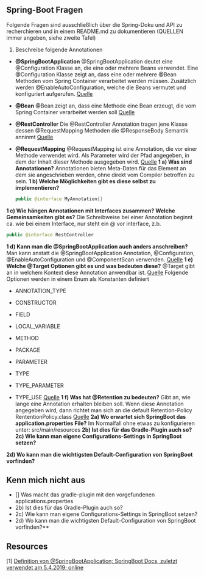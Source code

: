 ## Spring-Boot Fragen

Folgende Fragen sind ausschließlich über die Spring-Doku und API zu recherchieren und in einem README.md zu dokumentieren (QUELLEN immer angeben, siehe zweite Tafel)

1. Beschreibe folgende Annotationen

- **@SpringBootApplication**
  @SpringBootApplication deutet eine @Configuration Klasse an, die eine oder mehrere Beans verwendet. Eine @Configuration Klasse zeigt an, dass eine oder mehrere @Bean Methoden vom Spring Container verarbeitet werden müssen.  Zusätzlich werden @EnableAutoConfiguration, welche die Beans vermutet und konfiguriert aufgerufen. [Quelle](https://docs.spring.io/spring-boot/docs/current/api/org/springframework/boot/autoconfigure/SpringBootApplication.html)
- **@Bean**
  @Bean zeigt an, dass eine Methode eine Bean erzeugt, die vom Spring Container verarbeitet werden soll [Quelle](https://docs.spring.io/spring-framework/docs/5.1.6.RELEASE/javadoc-api/org/springframework/context/annotation/Bean.html?is-external=true)
- **@RestController**
  Die @RestController Annotation tragen jene Klasse dessen @RequestMapping Methoden die @ResponseBody Semantik anninmt [Quelle](https://docs.spring.io/spring/docs/current/javadoc-api/org/springframework/web/bind/annotation/RestController.html)
- **@RequestMapping**
  @RequestMapping ist eine Annotation, die vor einer Methode verwendet wird. Als Parameter wird der Pfad angegeben, in dem der Inhalt dieser Methode ausgegeben wird. [Quelle](https://docs.spring.io/spring/docs/current/javadoc-api/org/springframework/web/bind/annotation/RequestMapping.html)
  **1 a) Was sind Annotationen?**
  Annotationen bieten Meta-Daten für das Element an dem sie angeschrieben werden, ohne direkt vom Compiler betroffen zu sein.
  **1 b) Welche Möglichkeiten gibt es diese selbst zu implementieren?**

	```java
  public @interface MyAnnotation{}
	```

**1 c) Wie hängen Annotationen mit Interfaces zusammen? Welche Gemeinsamkeiten gibt es?**
Die Schreibweise bei einer Annotation beginnt ca. wie bei einem Interface, nur steht ein @ vor interface, z.b.

  ```java
  public @interface RestController
  ```
**1 d) Kann man die @SpringBootApplication auch anders anschreiben?**
Man kann anstatt die @SpringBootApplication Annotation, @Configuration, @EnableAutoConfiguration und @ComponentScan verwenden. [Quelle](https://docs.spring.io/spring-boot/docs/current/api/org/springframework/boot/autoconfigure/SpringBootApplication.html)
**1 e) Welche @Target Optionen gibt es und was bedeuten diese?**
@Target gibt an in welchem Kontext diese Annotation anwendbar ist. [Quelle](https://docs.oracle.com/javase/8/docs/api/java/lang/annotation/Target.html?is-external=true) 
Folgende Optionen werden in einem Enum als Konstanten definiert
* ANNOTATION_TYPE

* CONSTRUCTOR

* FIELD

* LOCAL_VARIABLE

* METHOD

* PACKAGE

* PARAMETER

* TYPE

* TYPE_PARAMETER

 * TYPE_USE
[Quelle](https://docs.oracle.com/javase/8/docs/api/java/lang/annotation/ElementType.html)
**1 f) Was hat @Retention zu bedeuten?**
Gibt an, wie lange eine Annotation erhalten bleiben soll. Wenn diese Annotation angegeben wird, dann richtet man sich an die default Retention-Policy RententionPolicy.class [Quelle](https://docs.oracle.com/javase/7/docs/api/java/lang/annotation/Retention.html)
**2a) Wo erwartet sich SpringBoot das application.properties File?**
Im Normalfall ohne etwas zu konfigurieren unter: src/main/resources
**2b) Ist dies für das Gradle-Plugin auch so?**
    **2c) Wie kann man eigene Configurations-Settings in SpringBoot setzen?**

  **2d) Wo kann man die wichtigsten Default-Configuration von SpringBoot vorfinden?**

## Kenn mich nicht aus

- [] Was macht das gradle-plugin mit den vorgefundenen applications.properties
- 2b) Ist dies für das Gradle-Plugin auch so?
- 2c) Wie kann man eigene Configurations-Settings in SpringBoot setzen?
- 2d) Wo kann man die wichtigsten Default-Configuration von SpringBoot vorfinden?**

## Resources

[1] [Definition von @SpringBootApplication; SpringBoot Docs, zuletzt verwendet am 5.4.2019; online](https://docs.spring.io/spring-boot/docs/current/api/org/springframework/boot/autoconfigure/SpringBootApplication.html)
